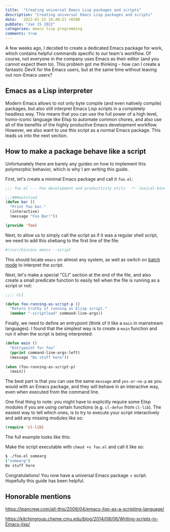 ```yaml
---
title:  "Creating universal Emacs Lisp packages and scripts"
description: "Creating universal Emacs Lisp packages and scripts"
date:   2022-01-15 18:40:21 +0200
pubDate: "Jan 15 2022"
categories: emacs lisp programming
comments: true
---
```


A few weeks ago, I decided to create a dedicated Emacs package for work, which contains helpful commands specific to our team's workflow. Of course, not everyone in the company uses Emacs as their editor (and you cannot expect them to). This problem got me thinking - how can I create a fantastic DevX for the Emacs users, but at the same time without leaving out non-Emacs users?

## Emacs as a Lisp interpreter

Modern Emacs allows to not only byte compile (and even natively compile) packages, but also still interpret Emacs Lisp scripts in a completely headless way. This means that you can use the full power of a high level, homo-iconic language like Elisp to automate common chores, and also use all of the benefits of the highly productive Emacs development workflow. However, we also want to use this script as a normal Emacs package. This leads us into the next section.

## How to make a package behave like a script

Unfortunately there are barely any guides on how to implement this polymorphic behavior, which is why I am writing this guide.

First, let's create a minimal Emacs package and call it `foo.el`:

```lisp
;;; foo.el --- Foo development and productivity utils  -*- lexical-binding: t; -*-

;;;###autoload
(defun bar ()
  "Print foo bar."
  (interactive)
  (message "Foo Bar!"))

(provide 'foo)
```

Next, to allow us to simply call the script as if it was a regular shell script, we need to add this shebang to the first line of the file:

```bash
#!/usr/bin/env emacs --script
```

This should locate `emacs` on almost any system, as well as switch on [batch mode](https://www.emacswiki.org/emacs/BatchMode) to interpret the script.

Next, let's make a special "CLI" section at the end of the file, and also create a small predicate function to easily tell when the file is running as a script or not:

```lisp
;;;; CLI

(defun foo-running-as-script-p ()
  "Return truthy if running as Elisp script."
  (member "-scriptload" command-line-args))
```

Finally, we need to define an entrypoint (think of it like a `main` in mainstream languages). I found that the simplest way is to create a `main` function and run it when the script is being interpreted:

```lisp
(defun main ()
  "Entrypoint for foo"
  (pprint command-line-args-left)
  (message "Do stuff here"))
  
(when (foo-running-as-script-p)
  (main))
```

The best part is that you can use the same `message` and `yes-or-no-p` as you would with an Emacs package, and they will behave in an interactive way, even when executed from the command line.

One final thing to note: you might have to explicitly require some Elisp modules if you are using certain functions (e.g. `cl-defun` from `cl-lib`). The easiest way to tell which ones, is to try to execute your script interactively and add any missing modules like so:

```lisp
(require 'cl-lib)
```

The full example looks like this:

<script src="https://gist.github.com/DaniruKun/2af40cb1fe8ee5bac82b281f1102820d.js"></script>

Make the script executable with `chmod +x foo.el` and call it like so:

```bash
$ ./foo.el somearg
("somearg")
Do stuff here
```

Congratulations! You now have a universal Emacs package + script. Hopefully this guide has been helpful.


## Honorable mentions

<https://leancrew.com/all-this/2008/04/emacs-lisp-as-a-scripting-language/>

<https://kitchingroup.cheme.cmu.edu/blog/2014/08/06/Writing-scripts-in-Emacs-lisp/>
